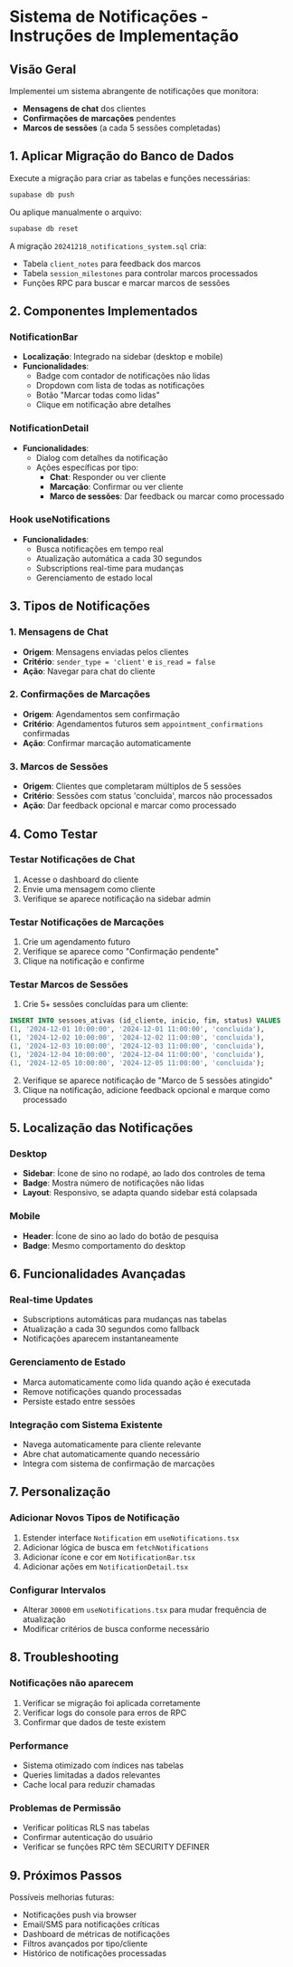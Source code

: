 # Sistema de Notificações - Instruções de Implementação

## Visão Geral

Implementei um sistema abrangente de notificações que monitora:
- **Mensagens de chat** dos clientes
- **Confirmações de marcações** pendentes
- **Marcos de sessões** (a cada 5 sessões completadas)

## 1. Aplicar Migração do Banco de Dados

Execute a migração para criar as tabelas e funções necessárias:

```bash
supabase db push
```

Ou aplique manualmente o arquivo:
```bash
supabase db reset
```

A migração `20241218_notifications_system.sql` cria:
- Tabela `client_notes` para feedback dos marcos
- Tabela `session_milestones` para controlar marcos processados
- Funções RPC para buscar e marcar marcos de sessões

## 2. Componentes Implementados

### NotificationBar
- **Localização**: Integrado na sidebar (desktop e mobile)
- **Funcionalidades**:
  - Badge com contador de notificações não lidas
  - Dropdown com lista de todas as notificações
  - Botão "Marcar todas como lidas"
  - Clique em notificação abre detalhes

### NotificationDetail
- **Funcionalidades**:
  - Dialog com detalhes da notificação
  - Ações específicas por tipo:
    - **Chat**: Responder ou ver cliente
    - **Marcação**: Confirmar ou ver cliente
    - **Marco de sessões**: Dar feedback ou marcar como processado

### Hook useNotifications
- **Funcionalidades**:
  - Busca notificações em tempo real
  - Atualização automática a cada 30 segundos
  - Subscriptions real-time para mudanças
  - Gerenciamento de estado local

## 3. Tipos de Notificações

### 1. Mensagens de Chat
- **Origem**: Mensagens enviadas pelos clientes
- **Critério**: `sender_type = 'client'` e `is_read = false`
- **Ação**: Navegar para chat do cliente

### 2. Confirmações de Marcações
- **Origem**: Agendamentos sem confirmação
- **Critério**: Agendamentos futuros sem `appointment_confirmations` confirmadas
- **Ação**: Confirmar marcação automaticamente

### 3. Marcos de Sessões
- **Origem**: Clientes que completaram múltiplos de 5 sessões
- **Critério**: Sessões com status 'concluida', marcos não processados
- **Ação**: Dar feedback opcional e marcar como processado

## 4. Como Testar

### Testar Notificações de Chat
1. Acesse o dashboard do cliente
2. Envie uma mensagem como cliente
3. Verifique se aparece notificação na sidebar admin

### Testar Notificações de Marcações
1. Crie um agendamento futuro
2. Verifique se aparece como "Confirmação pendente"
3. Clique na notificação e confirme

### Testar Marcos de Sessões
1. Crie 5+ sessões concluídas para um cliente:
```sql
INSERT INTO sessoes_ativas (id_cliente, inicio, fim, status) VALUES 
(1, '2024-12-01 10:00:00', '2024-12-01 11:00:00', 'concluida'),
(1, '2024-12-02 10:00:00', '2024-12-02 11:00:00', 'concluida'),
(1, '2024-12-03 10:00:00', '2024-12-03 11:00:00', 'concluida'),
(1, '2024-12-04 10:00:00', '2024-12-04 11:00:00', 'concluida'),
(1, '2024-12-05 10:00:00', '2024-12-05 11:00:00', 'concluida');
```

2. Verifique se aparece notificação de "Marco de 5 sessões atingido"
3. Clique na notificação, adicione feedback opcional e marque como processado

## 5. Localização das Notificações

### Desktop
- **Sidebar**: Ícone de sino no rodapé, ao lado dos controles de tema
- **Badge**: Mostra número de notificações não lidas
- **Layout**: Responsivo, se adapta quando sidebar está colapsada

### Mobile
- **Header**: Ícone de sino ao lado do botão de pesquisa
- **Badge**: Mesmo comportamento do desktop

## 6. Funcionalidades Avançadas

### Real-time Updates
- Subscriptions automáticas para mudanças nas tabelas
- Atualização a cada 30 segundos como fallback
- Notificações aparecem instantaneamente

### Gerenciamento de Estado
- Marca automaticamente como lida quando ação é executada
- Remove notificações quando processadas
- Persiste estado entre sessões

### Integração com Sistema Existente
- Navega automaticamente para cliente relevante
- Abre chat automaticamente quando necessário
- Integra com sistema de confirmação de marcações

## 7. Personalização

### Adicionar Novos Tipos de Notificação
1. Estender interface `Notification` em `useNotifications.tsx`
2. Adicionar lógica de busca em `fetchNotifications`
3. Adicionar ícone e cor em `NotificationBar.tsx`
4. Adicionar ações em `NotificationDetail.tsx`

### Configurar Intervalos
- Alterar `30000` em `useNotifications.tsx` para mudar frequência de atualização
- Modificar critérios de busca conforme necessário

## 8. Troubleshooting

### Notificações não aparecem
1. Verificar se migração foi aplicada corretamente
2. Verificar logs do console para erros de RPC
3. Confirmar que dados de teste existem

### Performance
- Sistema otimizado com índices nas tabelas
- Queries limitadas a dados relevantes
- Cache local para reduzir chamadas

### Problemas de Permissão
- Verificar políticas RLS nas tabelas
- Confirmar autenticação do usuário
- Verificar se funções RPC têm SECURITY DEFINER

## 9. Próximos Passos

Possíveis melhorias futuras:
- Notificações push via browser
- Email/SMS para notificações críticas
- Dashboard de métricas de notificações
- Filtros avançados por tipo/cliente
- Histórico de notificações processadas 